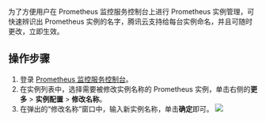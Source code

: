 为了方便用户在 Prometheus 监控服务控制台上进行 Prometheus 实例管理，可快速辨识出 Prometheus 实例的名字，腾讯云支持给每台实例命名，并且可随时更改，立即生效。


## 操作步骤

1. 登录 [ Prometheus 监控服务控制台](https://console.cloud.tencent.com/monitor/prometheus)。
2. 在实例列表中，选择需要被修改实例名称的 Prometheus 实例，单击右侧的**更多** > **实例配置** > **修改名称**。
3. 在弹出的“修改名称”窗口中，输入新实例名称，单击**确定**即可。
![](https://main.qcloudimg.com/raw/9fea2ec7ea5f13b515919d903f50b413.png)
